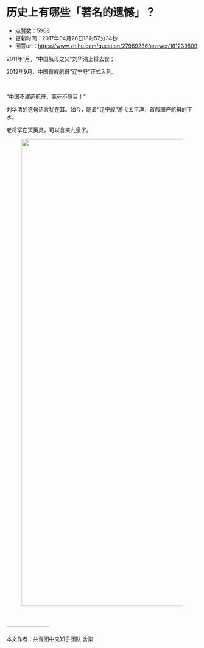 # 历史上有哪些「著名的遗憾」？
- 点赞数：5908
- 更新时间：2017年04月26日18时57分34秒
- 回答url：https://www.zhihu.com/question/27969236/answer/161239809
<body>
 <p data-pid="7v_MIfYb">2011年1月，“中国航母之父”刘华清上将去世；</p>
 <p data-pid="ZXXXIdGU">2012年9月，中国首艘航母“辽宁号”正式入列。</p>
 <br>
 <p data-pid="BbBvlj2Q">“中国不建造航母，我死不瞑目！”</p>
 <p data-pid="WPlGk3fD">刘华清的这句话言犹在耳。如今，随着“辽宁舰”游弋太平洋，首艘国产航母的下水。</p>
 <p data-pid="XcvQwuOi">老将军在天英灵，可以含笑九泉了。</p>
 <figure>
  <img src="https://picx.zhimg.com/50/v2-8267a62bd4b0fd7eebfdf7c7ce954a61_720w.jpg?source=1940ef5c" data-rawwidth="1226" data-rawheight="424" data-original-token="v2-8267a62bd4b0fd7eebfdf7c7ce954a61" class="origin_image zh-lightbox-thumb" width="1226" data-original="https://picx.zhimg.com/v2-8267a62bd4b0fd7eebfdf7c7ce954a61_r.jpg?source=1940ef5c">
 </figure>
 <br>
 <p data-pid="Z8GR8QPc">————————</p>
 <p data-pid="CadEpgAM">本文作者：共青团中央知乎团队 舍柒</p>
</body>